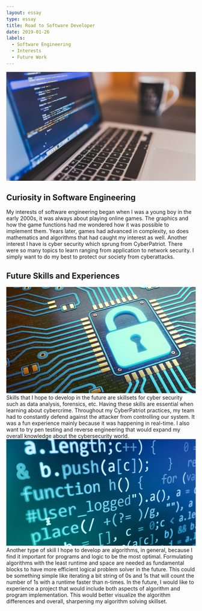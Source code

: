 ```yaml
---
layout: essay
type: essay
title: Road to Software Developer
date: 2019-01-26
labels: 
  - Software Engineering
  - Interests
  - Future Work
---
```



<img class="ui medium left rounded floated image" src="../images/SoftwareDev.jpeg">

## Curiosity in Software Engineering

My interests of software engineering began when I was a young boy in the early 2000s, it was always about playing online games. The graphics and how the game functions had me wondered how it was possible to implement them. Years later, games had advanced in complexity, so does mathematics and algorithms that had caught my interest as well. Another interest I have is cyber security which sprung from CyberPatriot. There were so many topics to learn ranging from application to network security. I simply want to do my best to protect our society from cyberattacks. 



## Future Skills and Experiences

<img class="ui medium right rounded floated image" src="../images/Security.jpg">
Skills that I hope to develop in the future are skillsets for cyber security such as data analysis, forensics, etc. Having these skills are essential when learning about cybercrime. Throughout my CyberPatriot practices, my team had to constantly defend against the attacker from controlling our system. It was a fun experience mainly because it was happening in real-time. I also want to try pen testing and reverse engineering that would expand my overall knowledge about the cybersecurity world.

<img class="ui medium left rounded floated image" src="../images/Algorithm.jpg">
Another type of skill I hope to develop are algorithms, in general, because I find it important for  programs and logic to be the most optimal. Formulating algorithms with the least runtime and space are needed as fundamental blocks to have more efficient logical problem solver in the future. This could be something simple like iterating a bit string of 0s and 1s that will count the number of 1s with a runtime faster than n-times. In the future, I would like to experience a project that would include both aspects of algorithm and program implementation. This would better visualize the algorithm differences and overall, sharpening my algorithm solving skillset. 


